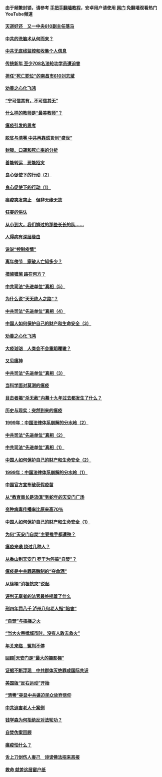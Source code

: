 #### 由于频繁封锁，请参考 [手把手翻墙教程](https://github.com/gfw-breaker/guides/wiki/)，安卓用户请使用 [网门](https://github.com/gfw-breaker/nogfw/blob/master/dl.md?t=03171400) 免翻墙观看热门YouTube频道 

#### [天道好还　又一中央610副主任落马](../pages/19/422155.md?t=03171400) 

#### [中共的洗脑术从何而来？](../pages/19/422154.md?t=03171400) 

#### [中共无底线监控和收集个人信息](../pages/19/422039.md?t=03171400) 

#### [传统新年 至少708名法轮功学员遭迫害](../pages/19/421946.md?t=03171400) 

#### [担任“死亡职位”的南昌市610刘志斌](../pages/19/421957.md?t=03171400) 

#### [劝善之心化飞鸿](../pages/19/421164.md?t=03171400) 

#### [“宁可信其有，不可信其无”](../pages/19/421691.md?t=03171400) 

#### [什么样的教师是“最美教师”？](../pages/19/421755.md?t=03171400) 

#### [瘟疫引发的思考](../pages/19/421594.md?t=03171400) 

#### [脱贫与清零 中共再靠谎言创“盛世”](../pages/19/421590.md?t=03171400) 

#### [封锁、口罩和死亡率的分析](../pages/19/421495.md?t=03171400) 

#### [善能转运　恶能招灾](../pages/19/421334.md?t=03171400) 

#### [良心促使下的行动（2）](../pages/19/421361.md?t=03171400) 

#### [良心促使下的行动（1）](../pages/19/421302.md?t=03171400) 

#### [瘟疫突发突止　但非无缘无故](../pages/19/421281.md?t=03171400) 

#### [狂妄的供认](../pages/19/421199.md?t=03171400) 

#### [从小到大，我们排过的那些长长的队……](../pages/19/421243.md?t=03171400) 

#### [人得病有深层缘由](../pages/19/420864.md?t=03171400) 

#### [说说“控制疫情”](../pages/19/420831.md?t=03171400) 

#### [离年傍节　家破人亡知多少？](../pages/19/420563.md?t=03171400) 

#### [措施错施  路在何方？](../pages/19/420076.md?t=03171400) 

#### [中共司法“先进单位”真相（5）](../pages/19/419453.md?t=03171400) 

#### [为什么说“天无绝人之路”？](../pages/19/419618.md?t=03171400) 

#### [中共司法“先进单位”真相（4）](../pages/19/419452.md?t=03171400) 

#### [中国人如何保护自己的财产和生命安全（3）](../pages/19/419405.md?t=03171400) 

#### [劝善之心化飞鸿](../pages/19/418758.md?t=03171400) 

#### [大疫汹汹　人类会不会重蹈覆辙？](../pages/19/419691.md?t=03171400) 

#### [又见瘟神](../pages/19/419225.md?t=03171400) 

#### [中共司法“先进单位”真相（3）](../pages/19/419451.md?t=03171400) 

#### [当科学面对莫测的瘟疫](../pages/19/419625.md?t=03171400) 

#### [目击者揭“杀无赦”内幕十九年过去都发生了什么？](../pages/19/419617.md?t=03171400) 

#### [历史与现实：突然到来的瘟疫](../pages/19/419619.md?t=03171400) 

#### [1999年：中国法律体系崩解的分水岭（2）](../pages/19/419455.md?t=03171400) 

#### [中共司法“先进单位”真相（2）](../pages/19/419450.md?t=03171400) 

#### [中共司法“先进单位”真相（1）](../pages/19/419449.md?t=03171400) 

#### [中国人如何保护自己的财产和生命安全（2）](../pages/19/419404.md?t=03171400) 

#### [1999年：中国法律体系崩解的分水岭（1）](../pages/19/419454.md?t=03171400) 

#### [中国官方宣布破获假疫苗](../pages/19/419504.md?t=03171400) 

#### [从“教育局长是流氓”到蛇年的天安门广场](../pages/19/419470.md?t=03171400) 

#### [变种病毒传播率比原来高70％](../pages/19/419456.md?t=03171400) 

#### [中国人如何保护自己的财产和生命安全（1）](../pages/19/419403.md?t=03171400) 

#### [为何“天安门自焚”主要推手都遭殃？](../pages/19/419348.md?t=03171400) 

#### [瘟疫来袭 绕过几种人？](../pages/19/419349.md?t=03171400) 

#### [从香山到天安门 罗干为何搞“自焚”？](../pages/19/419270.md?t=03171400) 

#### [瘟疫是中共罪恶酿制的“夺命酒”](../pages/19/419223.md?t=03171400) 

#### [从徐栩“消极抗灾”说起](../pages/19/419224.md?t=03171400) 

#### [诬判无辜者的法官最终捞着了什么](../pages/19/419268.md?t=03171400) 

#### [刑四年罚八千 泸州八旬老人指“陷害”](../pages/19/419232.md?t=03171400) 

#### [“自焚”与插播之火](../pages/19/419226.md?t=03171400) 

#### [“当大火吞噬城市时，没有人敢去救火”](../pages/19/419077.md?t=03171400) 

#### [年关来临　冤判不停](../pages/19/419093.md?t=03171400) 

#### [回顾|天安门是“最大的摄影棚”](../pages/19/380866.md?t=03171400) 

#### [证据不断浮现　中共群体灭绝罪成国际共识](../pages/19/419031.md?t=03171400) 

#### [美国版“反右运动”开始](../pages/19/419030.md?t=03171400) 

#### [“清零”突显中共逼迫民众放弃信仰](../pages/19/418995.md?t=03171400) 

#### [中共迫害老人十案例](../pages/19/418831.md?t=03171400) 

#### [钱学森为何拒绝反对法轮功？](../pages/19/418905.md?t=03171400) 

#### [自焚伪案回顾](../pages/19/418799.md?t=03171400) 

#### [瘟疫怕什么？](../pages/19/418800.md?t=03171400) 

#### [舌上刀剑伤人害己　诽谤佛法招来恶报](../pages/19/418731.md?t=03171400) 

#### [救命 就差这层窗户纸](../pages/19/418706.md?t=03171400) 

